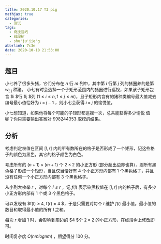 ```yaml
---
title: 2020.10.17 T3 pig
mathjax: true
categories:
  - 测试
tags:
  - 奇技淫巧
  - 线段树
  - shu'ju'jie'g
abbrlink: 7c3e
date: 2020-10-18 21:53:00
---
```



## 题目

小七养了很多头猪，它们分布在 $n$ 行 $m$ 列中，其中第 $i$ 行第 $j$ 列的猪圈养的是第 $w_{i,j}$ 种猪。
小七有时会选择一个子矩形范围内的猪圈进行巡视，如果该子矩形包含 $i $行 $j $列 $(1 ≤ i ≤ n, 1 ≤ j ≤ m)$，且子矩形内含有的猪种类编号最大值减去编号最小值恰好为 $i × j-1$ ，则小七会获得 $i × j$ 的愉悦值。

小七想知道，如果他将每个可能的子矩形都巡视一次，总共能获得多少愉悦
值呢？你只需要输出答案对 $998244353$ 取模的结果。

## 分析

考虑判定权值在区间 $[l,r]$ 内的所有数所在的格子是否形成了一个矩形，记这些格子的颜色为黑色，其它的格子颜色为白色。

考虑所有的 $(n + 1) × (m + 1)$ 个 $2 × 2$ 的小正方形 (部分超出边界也算)，则所有黑色格子形成一个矩形，当且仅当恰好有 $4$ 个小正方形内部有 $1$ 个黑色格子，并且没有任何一个小正方形内部有 $3$ 个黑色格子。

从小到大枚举 $r$ ，对每个 $l ≤ r$ ，记 $f(l)$ 表示染黑权值在 $[l,r]$ 内的格子后，有多少小正方形内部有 $1$ 个或 $3$ 个黑色格子。

可以发现有 $f(l) ≥ 4, f(r) = 4 $，于是只需要对每个 $l$ 维护 $f(l)$ 最小值，最小值的数目和取得最小值的所有 $l$ 之和。

每次 $r$ 增加 $1$ 时，会影响到周边的 $4 $个 $2×2$ 的小正方形，在线段树上修改即可。

时间复杂度 $O(nm log nm)$ ，期望得分 $100$ 分。

